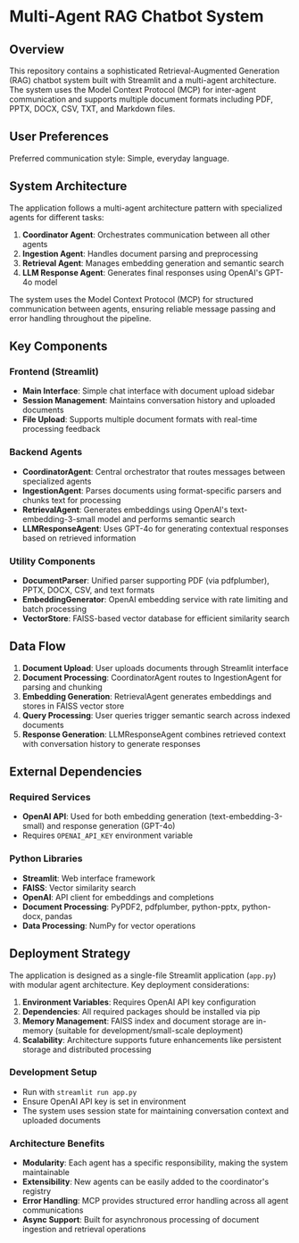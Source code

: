 # Multi-Agent RAG Chatbot System

## Overview

This repository contains a sophisticated Retrieval-Augmented Generation (RAG) chatbot system built with Streamlit and a multi-agent architecture. The system uses the Model Context Protocol (MCP) for inter-agent communication and supports multiple document formats including PDF, PPTX, DOCX, CSV, TXT, and Markdown files.

## User Preferences

Preferred communication style: Simple, everyday language.

## System Architecture

The application follows a multi-agent architecture pattern with specialized agents for different tasks:

1. **Coordinator Agent**: Orchestrates communication between all other agents
2. **Ingestion Agent**: Handles document parsing and preprocessing
3. **Retrieval Agent**: Manages embedding generation and semantic search
4. **LLM Response Agent**: Generates final responses using OpenAI's GPT-4o model

The system uses the Model Context Protocol (MCP) for structured communication between agents, ensuring reliable message passing and error handling throughout the pipeline.

## Key Components

### Frontend (Streamlit)
- **Main Interface**: Simple chat interface with document upload sidebar
- **Session Management**: Maintains conversation history and uploaded documents
- **File Upload**: Supports multiple document formats with real-time processing feedback

### Backend Agents
- **CoordinatorAgent**: Central orchestrator that routes messages between specialized agents
- **IngestionAgent**: Parses documents using format-specific parsers and chunks text for processing
- **RetrievalAgent**: Generates embeddings using OpenAI's text-embedding-3-small model and performs semantic search
- **LLMResponseAgent**: Uses GPT-4o for generating contextual responses based on retrieved information

### Utility Components
- **DocumentParser**: Unified parser supporting PDF (via pdfplumber), PPTX, DOCX, CSV, and text formats
- **EmbeddingGenerator**: OpenAI embedding service with rate limiting and batch processing
- **VectorStore**: FAISS-based vector database for efficient similarity search

## Data Flow

1. **Document Upload**: User uploads documents through Streamlit interface
2. **Document Processing**: CoordinatorAgent routes to IngestionAgent for parsing and chunking
3. **Embedding Generation**: RetrievalAgent generates embeddings and stores in FAISS vector store
4. **Query Processing**: User queries trigger semantic search across indexed documents
5. **Response Generation**: LLMResponseAgent combines retrieved context with conversation history to generate responses

## External Dependencies

### Required Services
- **OpenAI API**: Used for both embedding generation (text-embedding-3-small) and response generation (GPT-4o)
- Requires `OPENAI_API_KEY` environment variable

### Python Libraries
- **Streamlit**: Web interface framework
- **FAISS**: Vector similarity search
- **OpenAI**: API client for embeddings and completions
- **Document Processing**: PyPDF2, pdfplumber, python-pptx, python-docx, pandas
- **Data Processing**: NumPy for vector operations

## Deployment Strategy

The application is designed as a single-file Streamlit application (`app.py`) with modular agent architecture. Key deployment considerations:

1. **Environment Variables**: Requires OpenAI API key configuration
2. **Dependencies**: All required packages should be installed via pip
3. **Memory Management**: FAISS index and document storage are in-memory (suitable for development/small-scale deployment)
4. **Scalability**: Architecture supports future enhancements like persistent storage and distributed processing

### Development Setup
- Run with `streamlit run app.py`
- Ensure OpenAI API key is set in environment
- The system uses session state for maintaining conversation context and uploaded documents

### Architecture Benefits
- **Modularity**: Each agent has a specific responsibility, making the system maintainable
- **Extensibility**: New agents can be easily added to the coordinator's registry
- **Error Handling**: MCP provides structured error handling across all agent communications
- **Async Support**: Built for asynchronous processing of document ingestion and retrieval operations